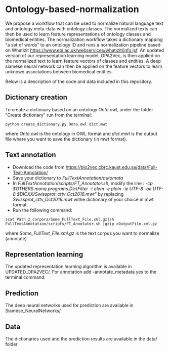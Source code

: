 # Ontology-based-normalization
We propose a workflow that can be used to normalize natural language text and ontology meta-data with ontology classes. The normalized texts can then be used to learn feature representations of ontology classes and biomedical entities.
The normalization workflow takes a dictionary mapping "a set of words" to an ontology ID and runs a normalization pipeline based on Whatizit https://www.ebi.ac.uk/webservices/whatizit/info.jsf. 
An updated version of our representation learning model, OPA2Vec, is then applied on the normalized text to learn feature vectors of classes and entities.
A deep siamese neural network can then be applied on the feature vectors to learn unknown associations between biomedical entities.

Below is a description of the code and data included in this repository. 
## Dictionary creation 
To create a dictionary based on an ontology *Onto.owl*, under the folder "Create dictionary" run from the terminal:
```
python create_dictionary.py Onto.owl dict.mwt
```
where *Onto.owl* is the ontology in OWL format and *dict.mwt* is the output file where you want to save the dictionary (in mwt format).
## Text annotation 
- Download the code from https://bio2vec.cbrc.kaust.edu.sa/data/Full-Text-Annotation/
- Save your dictionary to *FullTextAnnotation/automata*
- In *FullTextAnnotation/scripts/FT_Annotator.sh*, modify the line :
*-cp $OTHERS monq.programs.DictFilter -t elem -e plain -ie UTF-8 -oe UTF-8 $DICXX/Swissprot_cttv_Oct2016.mwt"*
by replacing *Swissprot_cttv_Oct2016.mwt* withe dictionary of your choice in mwt format.
- Run the following command:
```
zcat Path_2_Corpora/Some_FullText_File.xml.gz|sh FullTextAnnotation/scripts/FT_Annotator.sh |gzip >OutputFile.xml.gz
```
where *Some_FullText_File.xml.gz* is the text corpus you want to normalize (annotate)
## Representation learning
The updated representation learning algorithm is available in UPDATED_OPA2VEC/. For annotation add -annotate_metadata yes to the terminal command. 
## Prediction
The deep neural networks used for prediction are available in Siamese_NeuralNetworks/
## Data 
The dictionaries used and the prediction results are available in the data/ folder
